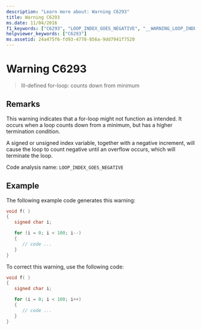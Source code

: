 ```yaml
---
description: "Learn more about: Warning C6293"
title: Warning C6293
ms.date: 11/04/2016
f1_keywords: ["C6293", "LOOP_INDEX_GOES_NEGATIVE", "__WARNING_LOOP_INDEX_GOES_NEGATIVE"]
helpviewer_keywords: ["C6293"]
ms.assetid: 24a475f6-fd93-4778-856a-9dd7941f7520
---
```

# Warning C6293

> Ill-defined for-loop: counts down from minimum

## Remarks

This warning indicates that a for-loop might not function as intended. It occurs when a loop counts down from a minimum, but has a higher termination condition.

A signed or unsigned index variable, together with a negative increment, will cause the loop to count negative until an overflow occurs, which will terminate the loop.

Code analysis name: `LOOP_INDEX_GOES_NEGATIVE`

## Example

The following example code generates this warning:

```cpp
void f( )
{
   signed char i;

   for (i = 0; i < 100; i--)
   {
      // code ...
   }
}
```

To correct this warning, use the following code:

```cpp
void f( )
{
   signed char i;

   for (i = 0; i < 100; i++)
   {
      // code ...
   }
}
```
